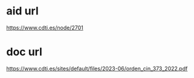 # aid url
https://www.cdti.es/node/2701

# doc url
https://www.cdti.es/sites/default/files/2023-06/orden_cin_373_2022.pdf
        